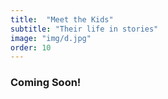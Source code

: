 ```yaml
---
title:  "Meet the Kids"
subtitle: "Their life in stories"
image: "img/d.jpg"
order: 10
---
```


### Coming Soon!
